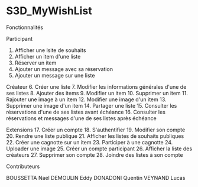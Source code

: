# S3D_MyWishList

Fonctionnalités

Participant

1. Afficher une lsite de souhaits
2. Afficher un item d'une liste
3. Réserver un item
4. Ajouter un message avec sa réservation
5. Ajouter un message sur une liste

Créateur
6. Créer une liste
7. Modifier les informations générales d'une de ses listes
8. Ajouter des items
9. Modifier un item
10. Supprimer un item
11. Rajouter une image à un item
12. Modifier une image d'un item
13. Supprimer une image d'un item
14. Partager une liste
15. Consulter les réservations d'une de ses listes avant échéance
16. Consulter les réservations et messages d'une de ses listes après échéance

Extensions
17. Créer un compte
18. S'authentifier
19. Modifier son compte
20. Rendre une liste publique
21. Afficher les listes de souhaits publiques
22. Créer une cagnotte sur un item
23. Participer à une cagnotte
24. Uploader une image
25. Créer un compte participant
26. Afficher la liste des créateurs
27. Supprimer son compte
28. Joindre des listes à son compte

Contributeurs 

BOUSSETTA Nael
DEMOULIN Eddy
DONADONI Quentin
VEYNAND Lucas
